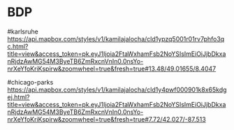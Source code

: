 # BDP

#karlsruhe
https://api.mapbox.com/styles/v1/kamilajalocha/cld1ypzq5001r01rv7phfo3qc.html?title=view&access_token=pk.eyJ1Ijoia2FtaWxhamFsb2NoYSIsImEiOiJjbDkxanRjdzAwMG54M3ByeTB6ZmRxcnVnIn0.0nsYo-nrXeYfoKriKspirw&zoomwheel=true&fresh=true#13.48/49.01655/8.4047

#chicago-parks
https://api.mapbox.com/styles/v1/kamilajalocha/cld1y4pwf000901k8x65kdgej.html?title=view&access_token=pk.eyJ1Ijoia2FtaWxhamFsb2NoYSIsImEiOiJjbDkxanRjdzAwMG54M3ByeTB6ZmRxcnVnIn0.0nsYo-nrXeYfoKriKspirw&zoomwheel=true&fresh=true#7.72/42.027/-87.513